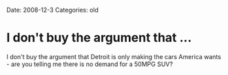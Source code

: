Date: 2008-12-3
Categories: old

# I don't buy the argument that ...

I don't buy the argument that Detroit is only making the cars America wants - are you telling me there is no demand for a 50MPG SUV?
